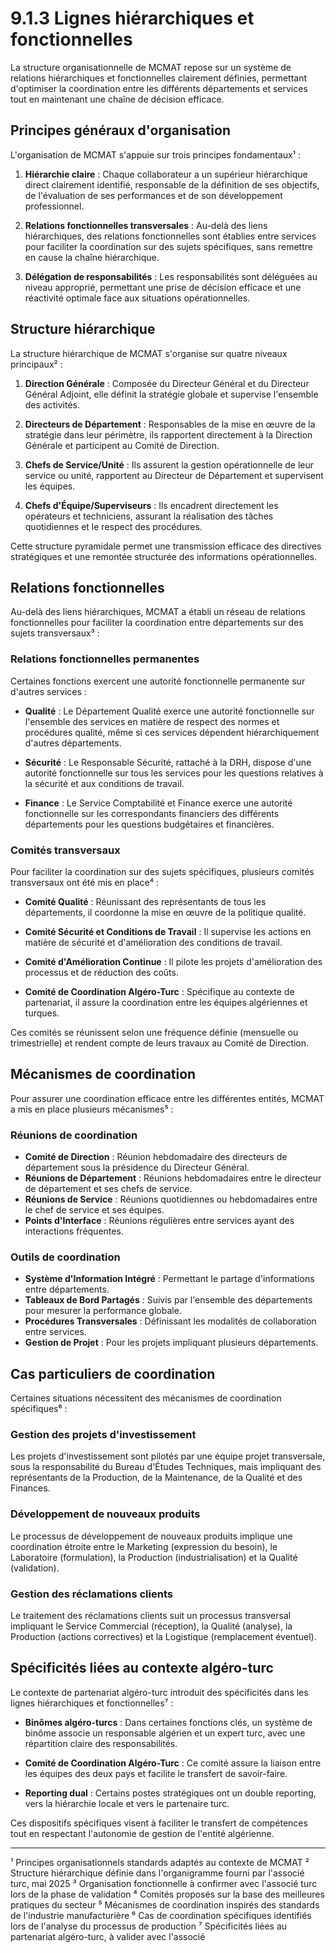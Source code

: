 # 9.1.3 Lignes hiérarchiques et fonctionnelles

La structure organisationnelle de MCMAT repose sur un système de relations hiérarchiques et fonctionnelles clairement définies, permettant d'optimiser la coordination entre les différents départements et services tout en maintenant une chaîne de décision efficace.

## Principes généraux d'organisation

L'organisation de MCMAT s'appuie sur trois principes fondamentaux¹ :

1. **Hiérarchie claire** : Chaque collaborateur a un supérieur hiérarchique direct clairement identifié, responsable de la définition de ses objectifs, de l'évaluation de ses performances et de son développement professionnel.

2. **Relations fonctionnelles transversales** : Au-delà des liens hiérarchiques, des relations fonctionnelles sont établies entre services pour faciliter la coordination sur des sujets spécifiques, sans remettre en cause la chaîne hiérarchique.

3. **Délégation de responsabilités** : Les responsabilités sont déléguées au niveau approprié, permettant une prise de décision efficace et une réactivité optimale face aux situations opérationnelles.

## Structure hiérarchique

La structure hiérarchique de MCMAT s'organise sur quatre niveaux principaux² :

1. **Direction Générale** : Composée du Directeur Général et du Directeur Général Adjoint, elle définit la stratégie globale et supervise l'ensemble des activités.

2. **Directeurs de Département** : Responsables de la mise en œuvre de la stratégie dans leur périmètre, ils rapportent directement à la Direction Générale et participent au Comité de Direction.

3. **Chefs de Service/Unité** : Ils assurent la gestion opérationnelle de leur service ou unité, rapportent au Directeur de Département et supervisent les équipes.

4. **Chefs d'Équipe/Superviseurs** : Ils encadrent directement les opérateurs et techniciens, assurant la réalisation des tâches quotidiennes et le respect des procédures.

Cette structure pyramidale permet une transmission efficace des directives stratégiques et une remontée structurée des informations opérationnelles.

## Relations fonctionnelles

Au-delà des liens hiérarchiques, MCMAT a établi un réseau de relations fonctionnelles pour faciliter la coordination entre départements sur des sujets transversaux³ :

### Relations fonctionnelles permanentes

Certaines fonctions exercent une autorité fonctionnelle permanente sur d'autres services :

- **Qualité** : Le Département Qualité exerce une autorité fonctionnelle sur l'ensemble des services en matière de respect des normes et procédures qualité, même si ces services dépendent hiérarchiquement d'autres départements.

- **Sécurité** : Le Responsable Sécurité, rattaché à la DRH, dispose d'une autorité fonctionnelle sur tous les services pour les questions relatives à la sécurité et aux conditions de travail.

- **Finance** : Le Service Comptabilité et Finance exerce une autorité fonctionnelle sur les correspondants financiers des différents départements pour les questions budgétaires et financières.

### Comités transversaux

Pour faciliter la coordination sur des sujets spécifiques, plusieurs comités transversaux ont été mis en place⁴ :

- **Comité Qualité** : Réunissant des représentants de tous les départements, il coordonne la mise en œuvre de la politique qualité.

- **Comité Sécurité et Conditions de Travail** : Il supervise les actions en matière de sécurité et d'amélioration des conditions de travail.

- **Comité d'Amélioration Continue** : Il pilote les projets d'amélioration des processus et de réduction des coûts.

- **Comité de Coordination Algéro-Turc** : Spécifique au contexte de partenariat, il assure la coordination entre les équipes algériennes et turques.

Ces comités se réunissent selon une fréquence définie (mensuelle ou trimestrielle) et rendent compte de leurs travaux au Comité de Direction.

## Mécanismes de coordination

Pour assurer une coordination efficace entre les différentes entités, MCMAT a mis en place plusieurs mécanismes⁵ :

### Réunions de coordination

- **Comité de Direction** : Réunion hebdomadaire des directeurs de département sous la présidence du Directeur Général.
- **Réunions de Département** : Réunions hebdomadaires entre le directeur de département et ses chefs de service.
- **Réunions de Service** : Réunions quotidiennes ou hebdomadaires entre le chef de service et ses équipes.
- **Points d'Interface** : Réunions régulières entre services ayant des interactions fréquentes.

### Outils de coordination

- **Système d'Information Intégré** : Permettant le partage d'informations entre départements.
- **Tableaux de Bord Partagés** : Suivis par l'ensemble des départements pour mesurer la performance globale.
- **Procédures Transversales** : Définissant les modalités de collaboration entre services.
- **Gestion de Projet** : Pour les projets impliquant plusieurs départements.

## Cas particuliers de coordination

Certaines situations nécessitent des mécanismes de coordination spécifiques⁶ :

### Gestion des projets d'investissement

Les projets d'investissement sont pilotés par une équipe projet transversale, sous la responsabilité du Bureau d'Études Techniques, mais impliquant des représentants de la Production, de la Maintenance, de la Qualité et des Finances.

### Développement de nouveaux produits

Le processus de développement de nouveaux produits implique une coordination étroite entre le Marketing (expression du besoin), le Laboratoire (formulation), la Production (industrialisation) et la Qualité (validation).

### Gestion des réclamations clients

Le traitement des réclamations clients suit un processus transversal impliquant le Service Commercial (réception), la Qualité (analyse), la Production (actions correctives) et la Logistique (remplacement éventuel).

## Spécificités liées au contexte algéro-turc

Le contexte de partenariat algéro-turc introduit des spécificités dans les lignes hiérarchiques et fonctionnelles⁷ :

- **Binômes algéro-turcs** : Dans certaines fonctions clés, un système de binôme associe un responsable algérien et un expert turc, avec une répartition claire des responsabilités.

- **Comité de Coordination Algéro-Turc** : Ce comité assure la liaison entre les équipes des deux pays et facilite le transfert de savoir-faire.

- **Reporting dual** : Certains postes stratégiques ont un double reporting, vers la hiérarchie locale et vers le partenaire turc.

Ces dispositifs spécifiques visent à faciliter le transfert de compétences tout en respectant l'autonomie de gestion de l'entité algérienne.

---

¹ Principes organisationnels standards adaptés au contexte de MCMAT
² Structure hiérarchique définie dans l'organigramme fourni par l'associé turc, mai 2025
³ Organisation fonctionnelle à confirmer avec l'associé turc lors de la phase de validation
⁴ Comités proposés sur la base des meilleures pratiques du secteur
⁵ Mécanismes de coordination inspirés des standards de l'industrie manufacturière
⁶ Cas de coordination spécifiques identifiés lors de l'analyse du processus de production
⁷ Spécificités liées au partenariat algéro-turc, à valider avec l'associé
